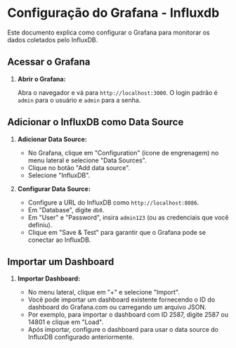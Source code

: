 # Configuração do Grafana - Influxdb

Este documento explica como configurar o Grafana para monitorar os dados coletados pelo InfluxDB.

## Acessar o Grafana

1. **Abrir o Grafana:**

   Abra o navegador e vá para `http://localhost:3000`. O login padrão é `admin` para o usuário e `admin` para a senha.

## Adicionar o InfluxDB como Data Source

1. **Adicionar Data Source:**

   - No Grafana, clique em "Configuration" (ícone de engrenagem) no menu lateral e selecione "Data Sources".
   - Clique no botão "Add data source".
   - Selecione "InfluxDB".

2. **Configurar Data Source:**

   - Configure a URL do InfluxDB como `http://localhost:8086`.
   - Em "Database", digite `db0`.
   - Em "User" e "Password", insira `admin123` (ou as credenciais que você definiu).
   - Clique em "Save & Test" para garantir que o Grafana pode se conectar ao InfluxDB.

## Importar um Dashboard

1. **Importar Dashboard:**

   - No menu lateral, clique em "+" e selecione "Import".
   - Você pode importar um dashboard existente fornecendo o ID do dashboard do Grafana.com ou carregando um arquivo JSON.
   - Por exemplo, para importar o dashboard com ID 2587, digite 2587 ou 14801 e clique em "Load".
   - Após importar, configure o dashboard para usar o data source do InfluxDB configurado anteriormente.
